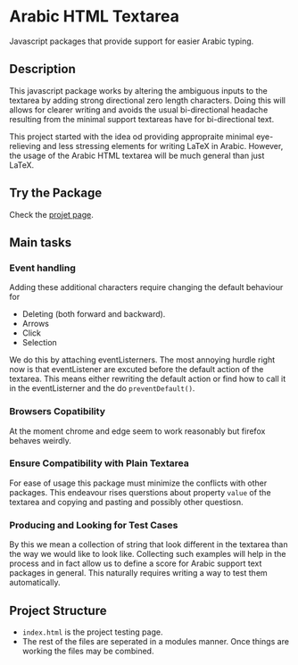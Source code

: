 # Arabic HTML Textarea
Javascript packages that provide support for easier Arabic typing.


## Description
This javascript package works by altering the ambiguous inputs to the textarea by adding strong directional zero length characters. Doing this will allows for clearer writing and avoids the usual bi-directional headache resulting from the minimal support textareas have for bi-directional text.  

This project started with the idea od providing appropraite minimal eye-relieving and less stressing elements for writing LaTeX in Arabic. However, the usage of the Arabic HTML textarea will be much general than just LaTeX.


## Try the Package
Check the [projet page](https://siddigss.github.io/Arabic-HTML-Textarea/).


## Main tasks
### Event handling
Adding these additional characters require changing the default behaviour for
* Deleting (both forward and backward).
* Arrows
* Click
* Selection  

We do this by attaching eventListerners. The most annoying hurdle right now is that eventListener are excuted before the default action of the textarea. This means either rewriting the default action or find how to call it in the eventListerner and the do `preventDefault()`.

### Browsers Copatibility
At the moment chrome and edge seem to work reasonably but firefox behaves weirdly.

### Ensure Compatibility with Plain Textarea
For ease of usage this package must minimize the conflicts with other packages. This endeavour rises querstions about property `value` of the textarea and copying and pasting and possibly other questiosn.

### Producing and Looking for Test Cases
By this we mean a collection of string that look different in the textarea than the way we would like to look like. Collecting such examples will help in the process and in fact allow us to define a score for Arabic support text packages in general. This naturally requires writing a way to test them automatically.


## Project Structure
* `index.html` is the project testing page.  
* The rest of the files are seperated in a modules manner. Once things are working the files may be combined.

